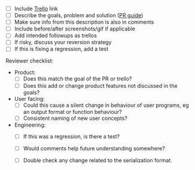 - [ ] Include [Trello](https://trello.com/b/B25On0K9/feb-2019)  link
- [ ] Describe the goals, problem and solution ([PR guide](https://docs.google.com/document/d/1IeQdEh7ROhNV6Z2mJdu35E6r8XtFOkOhyhIeAvm8amE/edit))
- [ ] Make sure info from this description is also in comments
- [ ] Include before/after screenshots/gif if applicable
- [ ] Add intended followups as trellos 
- [ ] If risky, discuss your reversion strategy
- [ ] If this is fixing a regression, add a test

Reviewer checklist:
- Product:
  - [ ] Does this match the goal of the PR or trello?
  - [ ] Does this add or change product features not discussed in the goals?
- User facing:
  - [ ] Could this cause a silent change in behaviour of user programs, eg an output format or function behaviour?
  - [ ] Consistent naming of new user concepts?
- Engineering: 
  - [ ] If this was a regression, is there a test?
  - [ ] Would comments help future understanding somewhere?
  - [ ] Double check any change related to the serialization format.


